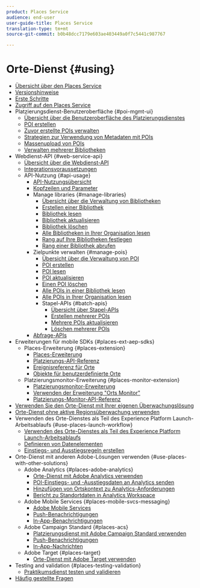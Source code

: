 ```yaml
---
product: Places Service
audience: end-user
user-guide-title: Places Service
translation-type: tm+mt
source-git-commit: b0b48dcc7179e603ae403449a0f7c5441c987767

---
```



# Orte-Dienst {#using}

+ [Übersicht über den Places Service](home.md)
+ [Versionshinweise](release-notes.md)
+ [Erste Schritte](getting-started.md)
+ [Zugriff auf den Places Service](places-gain-access.md)
+ Platzierungsdienst-Benutzeroberfläche {#poi-mgmt-ui}
   + [Übersicht über die Benutzeroberfläche des Platzierungsdienstes](poi-mgmt-ui/poi-mgmt-ui-overview.md)
   + [POI erstellen](poi-mgmt-ui/create-a-poi-ui.md)
   + [Zuvor erstellte POIs verwalten](poi-mgmt-ui/managing-pois-in-the-places-ui.md)
   + [Strategien zur Verwendung von Metadaten mit POIs](poi-mgmt-ui/metadata-with-pois.md)
   + [Massenupload von POIs](poi-mgmt-ui/bulk-upload-pois.md)
   + [Verwalten mehrerer Bibliotheken](poi-mgmt-ui/manage-libraries-in-the-places-ui.md)
+ Webdienst-API {#web-service-api}
   + [Übersicht über die Webdienst-API](web-service-api/places-web-services.md)
   + [Integrationsvoraussetzungen](web-service-api/adobe-i-o-integration.md)
   + API-Nutzung {#api-usage}
      + [API-Nutzungsübersicht](web-service-api/api-usage/api-usage-overview.md)
      + [Kopfzeilen und Parameter](web-service-api/api-usage/headers-and-parameters.md)
      + Manage libraries {#manage-libraries}
         + [Übersicht über die Verwaltung von Bibliotheken](web-service-api/api-usage/manage-libraries/manage-libraries.md)
         + [Erstellen einer Bibliothek](web-service-api/api-usage/manage-libraries/create-a-library.md)
         + [Bibliothek lesen](web-service-api/api-usage/manage-libraries/read-a-library.md)
         + [Bibliothek aktualisieren](web-service-api/api-usage/manage-libraries/update-a-library.md)
         + [Bibliothek löschen](web-service-api/api-usage/manage-libraries/delete-a-library.md)
         + [Alle Bibliotheken in Ihrer Organisation lesen](web-service-api/api-usage/manage-libraries/read-all-libraries-in-your-organization.md)
         + [Rang auf Ihre Bibliotheken festlegen](web-service-api/api-usage/manage-libraries/set-a-ran-on-your-libraries.md)
         + [Rang einer Bibliothek abrufen](web-service-api/api-usage/manage-libraries/get-a-librarys-rank.md)
      + Zielpunkte verwalten {#manage-pois}
         + [Übersicht über die Verwaltung von POI](web-service-api/api-usage/manage-pois/manage-pois.md)
         + [POI erstellen](web-service-api/api-usage/manage-pois/create-a-poi.md)
         + [POI lesen](web-service-api/api-usage/manage-pois/read-a-poi.md)
         + [POI aktualisieren](web-service-api/api-usage/manage-pois/update-a-poi.md)
         + [Einen POI löschen](web-service-api/api-usage/manage-pois/delete-a-poi.md)
         + [Alle POIs in einer Bibliothek lesen](web-service-api/api-usage/manage-pois/read-all-pois-in-a-library.md)
         + [Alle POIs in Ihrer Organisation lesen](web-service-api/api-usage/manage-pois/read-all-pois-in-your-organization.md)
         + Stapel-APIs {#batch-apis}
            + [Übersicht über Stapel-APIs](web-service-api/api-usage/manage-pois/batch-apis/batch-apis.md)
            + [Erstellen mehrerer POIs](web-service-api/api-usage/manage-pois/batch-apis/create-multiple-pois.md)
            + [Mehrere POIs aktualisieren](web-service-api/api-usage/manage-pois/batch-apis/update-multiple-pois.md)
            + [Löschen mehrerer POIs](web-service-api/api-usage/manage-pois/batch-apis/delete-multiple-pois.md)
      + [Abfrage-APIs](web-service-api/api-usage/query-apis.md)
+ Erweiterungen für mobile SDKs {#places-ext-aep-sdks}
   + Places-Erweiterung {#places-extension}
      + [Places-Erweiterung](places-ext-aep-sdks/places-extension/places-extension.md)
      + [Platzierungs-API-Referenz](places-ext-aep-sdks/places-extension/places-api-reference.md)
      + [Ereignisreferenz für Orte](places-ext-aep-sdks/places-extension/places-event-ref.md)
      + [Objekte für benutzerdefinierte Orte](places-ext-aep-sdks/places-extension/cust-places-objects.md)
   + Platzierungsmonitor-Erweiterung {#places-monitor-extension}
      + [Platzierungsmonitor-Erweiterung](places-ext-aep-sdks/places-monitor-extension/places-monitor-extension.md)
      + [Verwenden der Erweiterung &quot;Orts Monitor&quot;](places-ext-aep-sdks/places-monitor-extension/using-places-monitor-extension.md)
      + [Platzierungs-Monitor-API-Referenz](places-ext-aep-sdks/places-monitor-extension/places-monitor-api-reference.md)
+ [Verwenden Sie den Orte-Dienst mit Ihrer eigenen Überwachungslösung](using-your-own-monitor.md)
+ [Orte-Dienst ohne aktive Regionsüberwachung verwenden](use-places-without-active-monitoring.md)
+ Verwenden des Orte-Dienstes als Teil des Experience Platform Launch-Arbeitsablaufs {#use-places-launch-workflow}
   + [Verwenden des Orte-Dienstes als Teil des Experience Platform Launch-Arbeitsablaufs](use-places-launch-workflow/places-launch-workflow.md)
   + [Definieren von Datenelementen](use-places-launch-workflow/define-data-elements.md)
   + [Einstiegs- und Ausstiegsregeln erstellen](use-places-launch-workflow/create-rule-places-property.md)
+ Orte-Dienst mit anderen Adobe-Lösungen verwenden {#use-places-with-other-solutions}
   + Adobe Analytics {#places-adobe-analytics}
      + [Orte-Dienst mit Adobe Analytics verwenden](use-places-with-other-solutions/places-adobe-analytics/use-places-analytics-overview.md)
      + [POI-Einstiegs- und -Ausstiegsdaten an Analytics senden](use-places-with-other-solutions/places-adobe-analytics/use-places-adobe-analytics.md)
      + [Hinzufügen von Ortskontext zu Analytics-Anforderungen](use-places-with-other-solutions/places-adobe-analytics/run-reports-aa-places-data.md)
      + [Bericht zu Standortdaten in Analytics Workspace](use-places-with-other-solutions/places-adobe-analytics/places-in-workspace.md)
   + Adobe Mobile Services {#places-mobile-svcs-messaging}
      + [Adobe Mobile Services](use-places-with-other-solutions/places-mobile-svcs-for-messaging/use-places-mobie-svcs-messaging.md)
      + [Push-Benachrichtigungen](use-places-with-other-solutions/places-mobile-svcs-for-messaging/mobile-svcs-messaging-push.md)
      + [In-App-Benachrichtigungen](use-places-with-other-solutions/places-mobile-svcs-for-messaging/mobile-svcs-messaging-inapp.md)
   + Adobe Campaign Standard {#places-acs}
      + [Platzierungsdienst mit Adobe Campaign Standard verwenden](use-places-with-other-solutions/places-acs/places-acs-overview.md)
      + [Push-Benachrichtigungen](use-places-with-other-solutions/places-acs/places-acs-push-notifications.md)
      + [In-App-Nachrichten](use-places-with-other-solutions/places-acs/places-acs-in-app-messages.md)
   + Adobe Target {#places-target}
      + [Orte-Dienst mit Adobe Target verwenden](use-places-with-other-solutions/places-target/places-target.md)
+ Testing and validation {#places-testing-validation}
   + [Praktikumsdienst testen und validieren](places-testing-validation/test-validate-places.md)
+ [Häufig gestellte Fragen](places-faqs.md)
